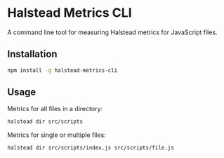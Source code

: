 # Halstead Metrics CLI

A command line tool for measuring Halstead metrics for JavaScript files.

## Installation

```bash
npm install -g halstead-metrics-cli
```

## Usage

Metrics for all files in a directory:

```bash
halstead dir src/scripts
```

Metrics for single or multiple files:

```bash
halstead dir src/scripts/index.js src/scripts/file.js
```
